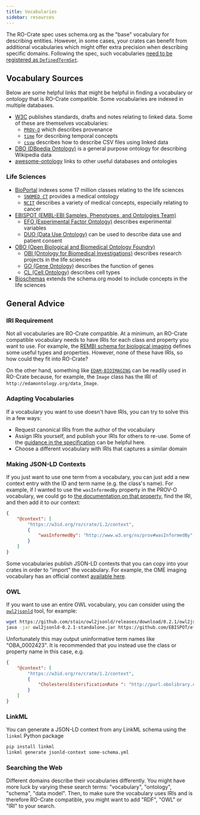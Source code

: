 ```yaml
---
title: Vocabularies
sidebar: resources
---
```


The RO-Crate spec uses schema.org as the "base" vocabulary for describing entities.
However, in some cases, your crates can benefit from additional vocabularies which might offer extra precision when describing specific domains.
Following the spec, such vocabularies [need to be registered as `DefinedTermSet`](https://www.researchobject.org/ro-crate/specification/1.2/profiles.html#extension-vocabularies).

## Vocabulary Sources

Below are some helpful links that might be helpful in finding a vocabulary or ontology that is RO-Crate compatible.
Some vocabularies are indexed in multiple databases.

* [W3C](https://www.w3.org/TR/?filter-tr-name=&tags%5B%5D=data) publishes standards, drafts and notes relating to linked data. Some of these are themselves vocabularies:
    * [`PROV-O`](https://www.w3.org/TR/2013/REC-prov-o-20130430/#prov-o-at-a-glance) which describes provenance
    * [`time`](https://www.w3.org/TR/owl-time/#summary) for describing temporal concepts
    * [`csvw`](https://www.w3.org/TR/tabular-data-primer/) describes how to describe CSV files using linked data
* [DBO (DBpedia Ontology)](https://dbpedia.org/ontology/) is a general purpose ontology for describing Wikipedia data
* [awesome-ontology](https://github.com/ozekik/awesome-ontology?tab=readme-ov-file#ontologies-and-vocabularies) links to other useful databases and ontologies

### Life Sciences

* [BioPortal](https://bioportal.bioontology.org/) indexes some 17 million classes relating to the life sciences
    * [`SNOMED CT`](https://bioportal.bioontology.org/ontologies/SNOMEDCT) provides a medical ontology
    * [`NCIT`](https://bioportal.bioontology.org/ontologies/NCIT) describes a variety of medical concepts, especially relating to cancer
* [EBISPOT (EMBL-EBI Samples, Phenotypes, and Ontologies Team)](https://github.com/orgs/EBISPOT/repositories?language=&q=ontology&sort=&type=all)
    * [EFO (Experimental Factor Ontology)](https://www.ebi.ac.uk/efo/) describes experimental variables
    * [DUO (Data Use Ontology)](http://www.ontobee.org/ontology/DUO) can be used to describe data use and patient consent
* [OBO (Open Biological and Biomedical Ontology Foundry)](https://obofoundry.org/)
    * [OBI (Ontology for Biomedical Investigations)](https://obofoundry.org/ontology/obi.html) describes research projects in the life sciences
    * [GO (Gene Ontology)](https://geneontology.org/) describes the function of genes
    * [CL (Cell Ontology)](https://obofoundry.org/ontology/cl.html) describes cell types
* [Bioschemas](https://bioschemas.org/) extends the schema.org model to include concepts in the life sciences


## General Advice

### IRI Requirement

Not all vocabularies are RO-Crate compatible.
At a minimum, an RO-Crate compatible vocabulary needs to have IRIs for each class and property you want to use.
For example, the [REMBI schema for biological imaging](https://www.ebi.ac.uk/bioimage-archive/rembi-model-reference/) defines some useful types and properties.
However, none of these have IRIs, so how could they fit into RO-Crate?

On the other hand, something like [`EDAM-BIOIMAGING`](https://bioportal.bioontology.org/ontologies/EDAM-BIOIMAGING?p=classes) can be readily used in RO-Crate because, for example, the `Image` class has the IRI of `http://edamontology.org/data_Image`.

### Adapting Vocabularies

If a vocabulary you want to use doesn't have IRIs, you can try to solve this in a few ways:

* Request canonical IRIs from the author of the vocabulary
* Assign IRIs yourself, and publish your IRIs for others to re-use. Some of the [guidance in the specification](https://www.researchobject.org/ro-crate/specification/1.2/appendix/jsonld.html#adding-new-or-ad-hoc-vocabulary-terms) can be helpful here.
* Choose a different vocabulary with IRIs that captures a similar domain

### Making JSON-LD Contexts

If you just want to use one term from a vocabulary, you can just add a new context entry with the ID and term name (e.g. the class's name).
For example, if I wanted to use the `wasInformedBy` property in the PROV-O vocabulary, we could go to [the documentation on that property](https://www.w3.org/TR/prov-o/#wasInformedBy), find the IRI, and then add it to our context:
```json
{
    "@context": [
        "https://w3id.org/ro/crate/1.2/context",
        {
            "wasInformedBy": "http://www.w3.org/ns/prov#wasInformedBy"
        }
    ]
}
```

Some vocabularies publish JSON-LD contexts that you can copy into your crates in order to "import" the vocabulary.
For example, the OME imaging vocabulary has an official context [available here](https://gist.github.com/stefanches7/5b3402331d901bb3c3384bac047c4ac2).

### OWL

If you want to use an entire OWL vocabulary, you can consider using the [`owl2jsonld`](https://github.com/stain/owl2jsonld) tool, for example:

```bash
wget https://github.com/stain/owl2jsonld/releases/download/0.2.1/owl2jsonld-0.2.1-standalone.jar
java -jar owl2jsonld-0.2.1-standalone.jar https://github.com/EBISPOT/efo/releases/download/current/efo.owl
```

Unfortunately this may output uninformative term names like "OBA_0002423".
It is recommended that you instead use the class or property name in this case, e.g.
```json
{
    "@context": [
        "https://w3id.org/ro/crate/1.2/context",
        {
            "CholesterolEsterificationRate ": "http://purl.obolibrary.org/obo/OBA_0002423"
        }
    ]
}
```

### LinkML

You can generate a JSON-LD context from any LinkML schema using the `linkml` Python package

```bash
pip install linkml
linkml generate jsonld-context some-schema.yml
```

### Searching the Web

Different domains describe their vocabularies differently.
You might have more luck by varying these search terms: "vocabulary", "ontology", "schema", "data model".
Then, to make sure the vocabulary uses IRIs and is therefore RO-Crate compatible, you might want to add "RDF", "OWL" or "IRI" to your search.
